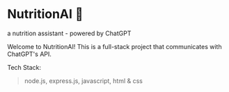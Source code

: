 # NutritionAI 🌱
a nutrition assistant - powered by ChatGPT

Welcome to NutritionAI! This is a full-stack project that communicates with ChatGPT's API.

Tech Stack:
> node.js, express.js, javascript, html & css
